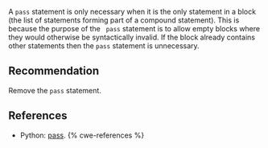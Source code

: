 A `pass` statement is only necessary when it is the only statement in a block (the list of statements forming part of a compound statement). This is because the purpose of the ` pass` statement is to allow empty blocks where they would otherwise be syntactically invalid. If the block already contains other statements then the `pass` statement is unnecessary.


## Recommendation
Remove the `pass` statement.


## References
* Python: [pass](http://docs.python.org/2/tutorial/controlflow.html#pass-statements).
{% cwe-references %}
